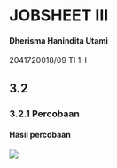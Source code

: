 # JOBSHEET III
#### Dherisma Hanindita Utami
2041720018/09
TI 1H

## 3.2
### 3.2.1 Percobaan
#### Hasil percobaan
<img src="./ss/b1.jpeg">
